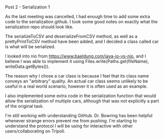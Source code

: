 Post 2 - Serialization 1

As the last meeting was cancelled, I had enough time to add some extra code to the serialization github. I took some good notes on exactly what the serialization repo should look like.

The serializeToCSV and deserializeFromCSV method, as well as a prettyPrintToCSV method have been added, and I decided a class called car is what will be serialized. 

I looked into nio from https://www.baeldung.com/java-io-vs-nio, and I believe I was able to implement it using Files.write(Paths.get(fileName), writeData.getBytes()).

The reason why I chose a car class is because I feel that its class name conveys an "arbitrary" quality. An actual car class seems unlikely to be useful in a real world scenario, however it is often used as an example.

I also implemented some extra code in the serialization function that would allow the serialization of multiple cars, although that was not explicitly a part of the original task.

I'm still working with understanding GitHub. Dr. Bowring has been helpful whenever strange errors prevent me from pushing. I'm starting to understand the protocol I will be using for interactive with other users/collaborating on Tripoli.
